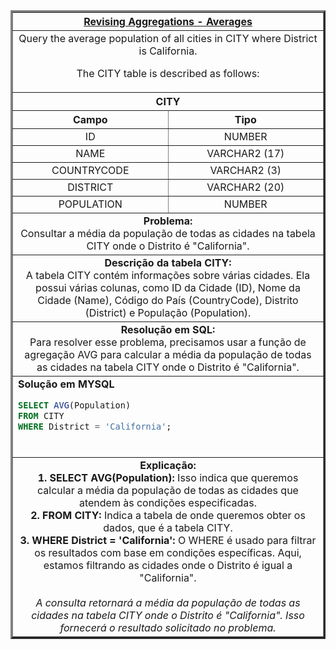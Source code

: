   <table width="100%" border="3" cellspacing="0" cellpadding="8">
    <tr>
      <th colspan="2"><a href="https://www.hackerrank.com/challenges/revising-aggregations-the-average-function/">Revising Aggregations - Averages</a></th>
    </tr>
    
  <tr>
      <td colspan="2" align="center">Query the average population of all cities in CITY where District is California.

The CITY table is described as follows:<br>
    </td>
  </tr>
    
  <tr>
    <th colspan="2">CITY</th>
  </tr>
  
  <tr>
    <th width="50%" align="center">Campo</th>
    <th width="50%" align="center">Tipo</th>
  </tr>
  
  <tr>
    <td width="50%" align="center">ID</td>
    <td width="50%" align="center">NUMBER</td>
  </tr>
  
  <tr>
    <td width="50%" align="center">NAME</td>
    <td width="50%" align="center">VARCHAR2 (17)</td>
  </tr>
  
  <tr>
    <td width="50%" align="center">COUNTRYCODE</td>
    <td width="50%" align="center">VARCHAR2 (3)</td>
  </tr>
  
  <tr>
    <td width="50%" align="center">DISTRICT</td>
    <td width="50%" align="center">VARCHAR2 (20)</td>
  </tr>
  
  <tr>
    <td width="50%" align="center">POPULATION</td>
    <td width="50%" align="center">NUMBER</td>
  </tr>
    
  <tr>
      <td colspan="2"  align="center"><b>Problema:</b><br>Consultar a média da população de todas as cidades na tabela CITY onde o Distrito é "California".</td>
  </tr>
    
  <tr>
      <td colspan="2"  align="center"><b>Descrição da tabela CITY:</b><br>A tabela CITY contém informações sobre várias cidades. Ela possui várias colunas, como ID da Cidade (ID), Nome da Cidade (Name), Código do País (CountryCode), Distrito (District) e População (Population).</td>
  </tr>
    
  <tr>
      <td colspan="2"  align="center"><b>Resolução em SQL:</b><br>Para resolver esse problema, precisamos usar a função de agregação AVG para calcular a média da população de todas as cidades na tabela CITY onde o Distrito é "California".</td>
  </tr>
    
  <tr>
      <td colspan="2"  align="left">
        <b>Solução em MYSQL</b><br>
        
  ```sql
  SELECT AVG(Population)
  FROM CITY
  WHERE District = 'California';
  ```
  <br>
    </td>
  </tr>
    
  <tr>
    <td colspan="2"  align="center">
    <b>Explicação:</b><br>
    <b>1. SELECT AVG(Population):</b> Isso indica que queremos calcular a média da população de todas as cidades que atendem às condições especificadas.<br>
    <b>2. FROM CITY:</b> Indica a tabela de onde queremos obter os dados, que é a tabela CITY.<br>
    <b>3. WHERE District = 'California':</b> O WHERE é usado para filtrar os resultados com base em condições específicas. Aqui, estamos filtrando as cidades onde o Distrito é igual a "California".<br>
    <br>
    <i>A consulta retornará a média da população de todas as cidades na tabela CITY onde o Distrito é "California". Isso fornecerá o resultado solicitado no problema.</i>
    </td>
  </tr>
    
  </table>
